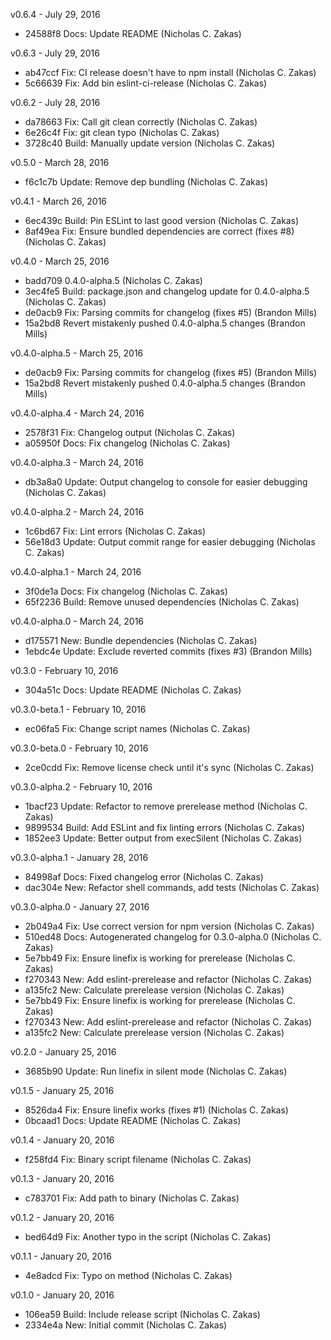 v0.6.4 - July 29, 2016

* 24588f8 Docs: Update README (Nicholas C. Zakas)

v0.6.3 - July 29, 2016

* ab47ccf Fix: CI release doesn't have to npm install (Nicholas C. Zakas)
* 5c66639 Fix: Add bin eslint-ci-release (Nicholas C. Zakas)

v0.6.2 - July 28, 2016

* da78663 Fix: Call git clean correctly (Nicholas C. Zakas)
* 6e26c4f Fix: git clean typo (Nicholas C. Zakas)
* 3728c40 Build: Manually update version (Nicholas C. Zakas)

v0.5.0 - March 28, 2016

* f6c1c7b Update: Remove dep bundling (Nicholas C. Zakas)

v0.4.1 - March 26, 2016

* 6ec439c Build: Pin ESLint to last good version (Nicholas C. Zakas)
* 8af49ea Fix: Ensure bundled dependencies are correct (fixes #8) (Nicholas C. Zakas)

v0.4.0 - March 25, 2016

* badd709 0.4.0-alpha.5 (Nicholas C. Zakas)
* 3ec4fe5 Build: package.json and changelog update for 0.4.0-alpha.5 (Nicholas C. Zakas)
* de0acb9 Fix: Parsing commits for changelog (fixes #5) (Brandon Mills)
* 15a2bd8 Revert mistakenly pushed 0.4.0-alpha.5 changes (Brandon Mills)

v0.4.0-alpha.5 - March 25, 2016

* de0acb9 Fix: Parsing commits for changelog (fixes #5) (Brandon Mills)
* 15a2bd8 Revert mistakenly pushed 0.4.0-alpha.5 changes (Brandon Mills)

v0.4.0-alpha.4 - March 24, 2016

* 2578f31 Fix: Changelog output (Nicholas C. Zakas)
* a05950f Docs: Fix changelog (Nicholas C. Zakas)

v0.4.0-alpha.3 - March 24, 2016

* db3a8a0 Update: Output changelog to console for easier debugging (Nicholas C. Zakas)

v0.4.0-alpha.2 - March 24, 2016

* 1c6bd67 Fix: Lint errors (Nicholas C. Zakas)
* 56e18d3 Update: Output commit range for easier debugging (Nicholas C. Zakas)

v0.4.0-alpha.1 - March 24, 2016

* 3f0de1a Docs: Fix changelog (Nicholas C. Zakas)
* 65f2236 Build: Remove unused dependencies (Nicholas C. Zakas)

v0.4.0-alpha.0 - March 24, 2016

* d175571 New: Bundle dependencies (Nicholas C. Zakas)
* 1ebdc4e Update: Exclude reverted commits (fixes #3) (Brandon Mills)

v0.3.0 - February 10, 2016

* 304a51c Docs: Update README (Nicholas C. Zakas)

v0.3.0-beta.1 - February 10, 2016

* ec06fa5 Fix: Change script names (Nicholas C. Zakas)

v0.3.0-beta.0 - February 10, 2016

* 2ce0cdd Fix: Remove license check until it's sync (Nicholas C. Zakas)

v0.3.0-alpha.2 - February 10, 2016

* 1bacf23 Update: Refactor to remove prerelease method (Nicholas C. Zakas)
* 9899534 Build: Add ESLint and fix linting errors (Nicholas C. Zakas)
* 1852ee3 Update: Better output from execSilent (Nicholas C. Zakas)

v0.3.0-alpha.1 - January 28, 2016

* 84998af Docs: Fixed changelog error (Nicholas C. Zakas)
* dac304e New: Refactor shell commands, add tests (Nicholas C. Zakas)

v0.3.0-alpha.0 - January 27, 2016

* 2b049a4 Fix: Use correct version for npm version (Nicholas C. Zakas)
* 510ed48 Docs: Autogenerated changelog for 0.3.0-alpha.0 (Nicholas C. Zakas)
* 5e7bb49 Fix: Ensure linefix is working for prerelease (Nicholas C. Zakas)
* f270343 New: Add eslint-prerelease and refactor (Nicholas C. Zakas)
* a135fc2 New: Calculate prerelease version (Nicholas C. Zakas)
* 5e7bb49 Fix: Ensure linefix is working for prerelease (Nicholas C. Zakas)
* f270343 New: Add eslint-prerelease and refactor (Nicholas C. Zakas)
* a135fc2 New: Calculate prerelease version (Nicholas C. Zakas)

v0.2.0 - January 25, 2016

* 3685b90 Update: Run linefix in silent mode (Nicholas C. Zakas)

v0.1.5 - January 25, 2016

* 8526da4 Fix: Ensure linefix works (fixes #1) (Nicholas C. Zakas)
* 0bcaad1 Docs: Update README (Nicholas C. Zakas)

v0.1.4 - January 20, 2016

* f258fd4 Fix: Binary script filename (Nicholas C. Zakas)

v0.1.3 - January 20, 2016

* c783701 Fix: Add path to binary (Nicholas C. Zakas)

v0.1.2 - January 20, 2016

* bed64d9 Fix: Another typo in the script (Nicholas C. Zakas)

v0.1.1 - January 20, 2016

* 4e8adcd Fix: Typo on method (Nicholas C. Zakas)

v0.1.0 - January 20, 2016

* 106ea59 Build: Include release script (Nicholas C. Zakas)
* 2334e4a New: Initial commit (Nicholas C. Zakas)

